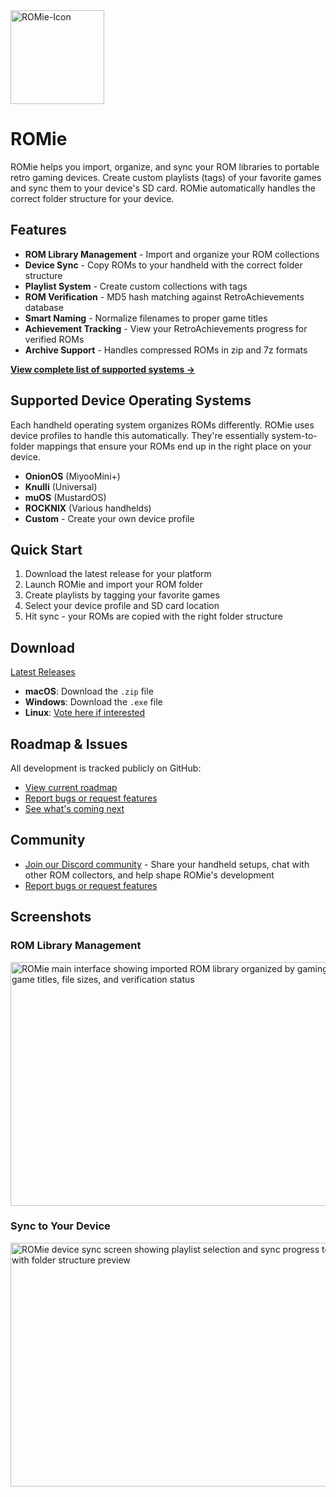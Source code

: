 <img width="150" height="150" alt="ROMie-Icon" src="https://github.com/user-attachments/assets/17bcea0f-0765-4a2c-b253-98683e3eb12e" />

# ROMie

ROMie helps you import, organize, and sync your ROM libraries to portable retro gaming devices. Create custom playlists (tags) of your favorite games and sync them to your device's SD card. ROMie automatically handles the correct folder structure for your device.

## Features

- **ROM Library Management** - Import and organize your ROM collections
- **Device Sync** - Copy ROMs to your handheld with the correct folder structure
- **Playlist System** - Create custom collections with tags
- **ROM Verification** - MD5 hash matching against RetroAchievements database
- **Smart Naming** - Normalize filenames to proper game titles
- **Achievement Tracking** - View your RetroAchievements progress for verified ROMs
- **Archive Support** - Handles compressed ROMs in zip and 7z formats

**[View complete list of supported systems →](SUPPORTED_SYSTEMS.md)**

## Supported Device Operating Systems
Each handheld operating system organizes ROMs differently. ROMie uses device profiles to handle this automatically. They're essentially system-to-folder mappings that ensure your ROMs end up in the right place on your device.

- **OnionOS** (MiyooMini+)
- **Knulli** (Universal)
- **muOS** (MustardOS)
- **ROCKNIX** (Various handhelds)
- **Custom** - Create your own device profile

## Quick Start

1. Download the latest release for your platform
2. Launch ROMie and import your ROM folder
3. Create playlists by tagging your favorite games
4. Select your device profile and SD card location
5. Hit sync - your ROMs are copied with the right folder structure

## Download

[Latest Releases](https://github.com/jzimz/romie/releases)

- **macOS**: Download the `.zip` file
- **Windows**: Download the `.exe` file
- **Linux**: [Vote here if interested](https://github.com/jzimz/romie/issues/27)

## Roadmap & Issues

All development is tracked publicly on GitHub:
- [View current roadmap](https://github.com/users/JZimz/projects/2)
- [Report bugs or request features](https://github.com/jzimz/romie/issues)
- [See what's coming next](https://github.com/jzimz/romie/milestones)

## Community

- [Join our Discord community](https://discord.gg/ZmhHgEfAsD) - Share your handheld setups, chat with other ROM collectors, and help shape ROMie's development
- [Report bugs or request features](https://github.com/jzimz/romie/issues)

## Screenshots

### ROM Library Management
<img width="600" height="390" alt="ROMie main interface showing imported ROM library organized by gaming system with game titles, file sizes, and verification status" src="https://github.com/user-attachments/assets/00cd8844-aa1c-4efe-92ac-9265d90cd78a" />

### Sync to Your Device
<img width="600" height="390" alt="ROMie device sync screen showing playlist selection and sync progress to SD card with folder structure preview" src="https://github.com/user-attachments/assets/a5edbcc5-2d2d-4fab-8f80-7eb229930acf" />
